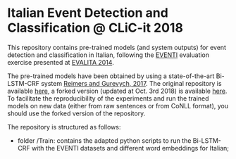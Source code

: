 # Italian Event Detection and Classification @ CLiC-it 2018

This repository contains pre-trained models (and system outputs) for event detection and classification in Italian, following the [EVENTI](https://sites.google.com/site/eventievalita2014/) evaluation exercise presented at [EVALITA 2014](http://www.evalita.it/2014).

The pre-trained models have been obtained by using a state-of-the-art Bi-LSTM-CRF system [Reimers and Gurevych, 2017](http://aclweb.org/anthology/D17-1035). The original repository is available [here](), a forked version (updated at Oct. 3rd 2018) is available [here](https://github.com/tommasoc80/emnlp2017-bilstm-cnn-crf). To facilitate the reproducibility of the experiments and run the trained models on new data (either from raw sentences or from CoNLL format), you should use the forked version of the repository.

The repository is structured as follows:
- folder /Train: contains the adapted python scripts to run the Bi-LSTM-CRF with the EVENTI datasets and different word embeddings for Italian;

